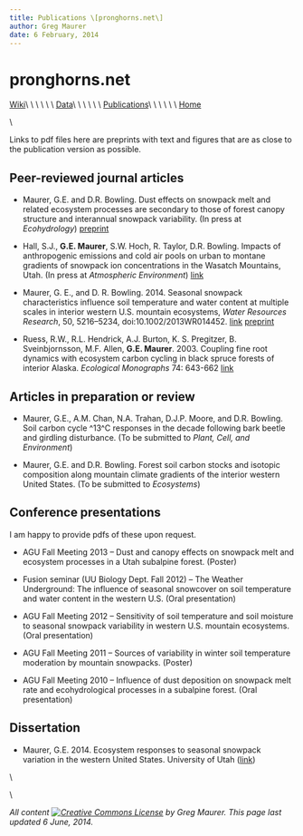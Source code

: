 ```yaml
---
title: Publications \[pronghorns.net\]
author: Greg Maurer
date: 6 February, 2014
---
```


pronghorns.net
==============

<div id="banner"></div>

[Wiki](http://greg.pronghorns.net/wiki)\ \ \ \ \ \ 
[Data](http://greg.pronghorns.net/data.html)\ \ \ \ \ \ 
[Publications](http://greg.pronghorns.net/publications.html)\ \ \ \ \ \ 
[Home](http://greg.pronghorns.net/index.html)

\

Links to pdf files here are preprints with text and figures that are as close to the publication version as possible.

## Peer-reviewed journal articles

- Maurer, G.E. and D.R. Bowling. Dust effects on snowpack melt and related ecosystem processes are secondary to those of forest canopy structure and interannual snowpack variability. (In press at _Ecohydrology_) [preprint](./publicfiles/ecohyd2014_manuscript_1.pdf)

- Hall, S.J., __G.E. Maurer__, S.W. Hoch, R. Taylor, D.R. Bowling. Impacts of anthropogenic emissions and cold air pools on urban to montane gradients of snowpack ion concentrations in the Wasatch Mountains, Utah. (In press at _Atmospheric Environment_) [link](http://dx.doi.org/10.1016/j.atmosenv.2014.08.076)

- Maurer, G. E., and D. R. Bowling. 2014. Seasonal snowpack characteristics influence soil temperature and water content at multiple scales in interior western U.S. mountain ecosystems, _Water Resources Research_, 50, 5216–5234, doi:10.1002/2013WR014452. [link](http://dx.doi.org/10.1002/2013WR014452) [preprint](./publicfiles/wrr2014_manuscript_3.pdf)

-  Ruess, R.W., R.L. Hendrick, A.J. Burton, K. S. Pregitzer, B. Sveinbjornsson, M.F. Allen, __G.E. Maurer__. 2003. Coupling fine root dynamics with ecosystem carbon cycling in black spruce forests of interior Alaska. _Ecological Monographs_ 74: 643-662 [link](http://dx.doi.org/10.1890/02-4032)

## Articles in preparation or review

- Maurer, G.E., A.M. Chan, N.A. Trahan, D.J.P. Moore, and D.R. Bowling. Soil carbon cycle ^13^C responses in the decade following bark beetle and girdling disturbance. (To be submitted to _Plant, Cell, and Environment_)

- Maurer, G.E. and D.R. Bowling. Forest soil carbon stocks and isotopic composition along mountain climate gradients of the interior western United States. (To be submitted to _Ecosystems_)

## Conference presentations

I am happy to provide pdfs of these upon request.

- AGU Fall Meeting 2013 – Dust and canopy effects on snowpack melt and ecosystem processes in a Utah subalpine forest. (Poster)

- Fusion seminar (UU Biology Dept. Fall 2012) – The Weather Underground:  The influence of seasonal snowcover on soil temperature and water content  in the western U.S. (Oral presentation)

- AGU Fall Meeting 2012 – Sensitivity of soil temperature and soil moisture to seasonal snowpack variability in western U.S. mountain ecosystems. (Oral presentation)

- AGU Fall Meeting 2011 – Sources of variability in winter soil temperature moderation by mountain snowpacks. (Poster)

- AGU Fall Meeting 2010 – Influence of dust deposition on snowpack melt rate and ecohydrological processes in a subalpine forest. (Oral presentation)

## Dissertation

- Maurer, G.E. 2014. Ecosystem responses to seasonal snowpack variation in the western United States. University of Utah ([link](http://content.lib.utah.edu/cdm/singleitem/collection/etd3/id/2901/rec/32))

\

\

*All content [![Creative Commons
License](http://i.creativecommons.org/l/by-sa/3.0/80x15.png)](http://creativecommons.org/licenses/by-sa/3.0/) by Greg Maurer. This page last updated 6 June, 2014.*
